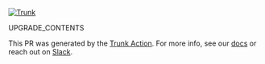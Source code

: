 [![Trunk](https://static.trunk.io/assets/trunk_action_upgrade_banner.png)](https://trunk.io)

UPGRADE_CONTENTS

This PR was generated by the [Trunk Action]. For more info, see our [docs] or reach out on [Slack].

[Trunk Action]: https://github.com/trunk-io/trunk-action
[docs]: https://docs.trunk.io
[Slack]: https://slack.trunk.io/
